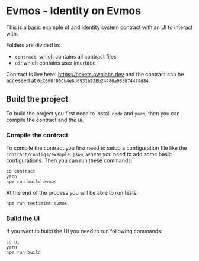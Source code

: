 # Evmos - Identity on Evmos

This is a basic example of and identity system contract with an UI to interact with.

Folders are divided in:
- `contract`: which contains all contract files
- `ui`: which contains user interface

Contract is live here: https://tickets.ownlabs.dev and the contract can be accessed at `0xC600f05Cb4e8d6931b72Eb24480a9B3874474d84`.

## Build the project

To build the project you first need to install `node` and `yarn`, then you can compile the contract and the ui.

### Compile the contract

To compile the contract you first need to setup a configuration file like the `contract/configs/example.json`, where you need to add some basic configurations.
Then you can run these commands:

```
cd contract
yarn
npm run build evmos
```

At the end of the process you will be able to run tests:

```
npm run test:mint evmos
```

### Build the UI

If you want to build the UI you need to run following commands:

```
cd ui
yarn
npm run build
```